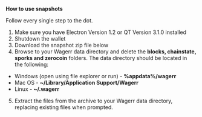 **How to use snapshots**

Follow every single step to the dot.

1. Make sure you have Electron Version 1.2 or QT Version 3.1.0 installed
2. Shutdown the wallet
3. Download the snapshot zip file below
4. Browse to your Wagerr data directory and delete the **blocks, chainstate, sporks and zerocoin** folders. The data directory should be located in the following:
  * Windows (open using file explorer or run) - **%appdata%/wagerr**
  * Mac OS - **~/Library/Application Support/Wagerr**
  * Linux - **~/.wagerr**
5. Extract the files from the archive to your Wagerr data directory, replacing existing files when prompted. 
